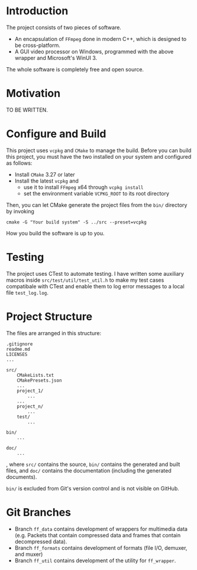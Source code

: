 # Introduction
The project consists of two pieces of software.
- An encapsulation of `FFmpeg` done in modern C++, which is designed to be cross-platform.
- A GUI video processor on Windows, programmed with the above wrapper and Microsoft's WinUI 3.

The whole software is completely free and open source.

# Motivation
TO BE WRITTEN.

# Configure and Build
This project uses `vcpkg` and `CMake` to manage the build. Before you can build this project, you must have the two installed on your system and configured as follows:

- Install `CMake` 3.27 or later
- Install the latest `vcpkg` and
    - use it to install `FFmpeg` x64 through `vcpkg install`
    - set the environment variable `VCPKG_ROOT` to its root directory

Then, you can let CMake generate the project files from the `bin/` directory by invoking
```
cmake -G "Your build system" -S ../src --preset=vcpkg
```

How you build the software is up to you.

# Testing
The project uses CTest to automate testing. I have written some auxiliary macros inside `src/test/util/test_util.h` to make my test cases compatibale with CTest and enable them to log error messages to a local file `test_log.log`.

# Project Structure
The files are arranged in this structure:
```
.gitignore
readme.md
LICENSES
...

src/
    CMakeLists.txt
    CMakePresets.json
    ...
    project_1/
        ...
    ...
    project_n/
        ...
    test/
        ...

bin/
    ...

doc/
    ...
```
, where `src/` contains the source, `bin/` contains the generated and built files, and `doc/` contains the documentation (including the generated documents).

`bin/` is excluded from Git's version control and is not visible on GitHub.

# Git Branches
- Branch `ff_data` contains development of wrappers for multimedia data (e.g. Packets that contain compressed data and frames that contain decompressed data).
- Branch `ff_formats` contains development of formats (file I/O, demuxer, and muxer)
- Branch `ff_util` contains development of the utility for `ff_wrapper`.
